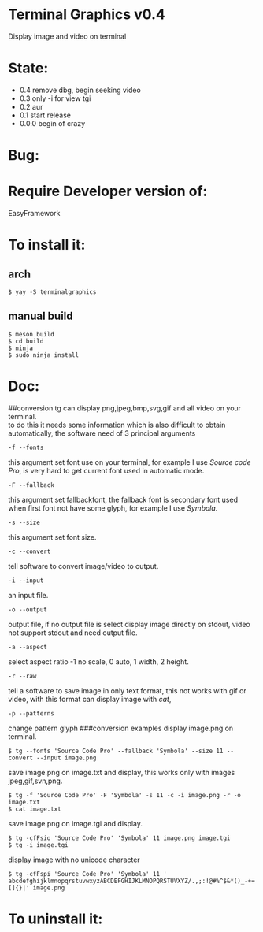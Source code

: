 Terminal Graphics v0.4
========================
Display image and video on terminal<br/>

State:
======
* 0.4 remove dbg, begin seeking video
* 0.3 only -i for view tgi
* 0.2 aur
* 0.1   start release
* 0.0.0 begin of crazy

Bug:
====

Require Developer version of:
=============================
EasyFramework<br/>

To install it:
==============
## arch
```
$ yay -S terminalgraphics
```
## manual build
```
$ meson build
$ cd build
$ ninja
$ sudo ninja install
```

Doc:
================
##conversion
tg can display png,jpeg,bmp,svg,gif and all video on your terminal.<br/>
to do this it needs some information which is also difficult to obtain automatically, the software need of 3 principal arguments<br/>
```
-f --fonts
```
this argument set font use on your terminal, for example I use _Source code Pro_, is very hard to get current font used in automatic mode.<br/>
```
-F --fallback
```
this argument set fallbackfont, the fallback font is secondary font used when first font not have some glyph, for example I use _Symbola_.<br/>
```
-s --size
```
this argument set font size.<br/>
```
-c --convert
```
tell software to convert image/video to output.<br/>
```
-i --input
```
an input file.<br>
```
-o --output
```
output file, if no output file is select display image directly on stdout, video not support stdout and need output file.<br/>
```
-a --aspect 
```
select aspect ratio -1 no scale, 0 auto, 1 width, 2 height.<br/>
```
-r --raw
```
tell a software to save image in only text format, this not works with gif or video, with this format can display image with _cat_,<br/>
```
-p --patterns
```
change pattern glyph
###conversion examples
display image.png on terminal.<br/>
```
$ tg --fonts 'Source Code Pro' --fallback 'Symbola' --size 11 --convert --input image.png
```
save image.png on image.txt and display, this works only with images jpeg,gif,svn,png.<br/>
```
$ tg -f 'Source Code Pro' -F 'Symbola' -s 11 -c -i image.png -r -o image.txt
$ cat image.txt
```
save image.png on image.tgi and display.<br/>
```
$ tg -cfFsio 'Source Code Pro' 'Symbola' 11 image.png image.tgi
$ tg -i image.tgi
```
display image with no unicode character
```
$ tg -cfFspi 'Source Code Pro' 'Symbola' 11 ' abcdefghijklmnopqrstuvwxyzABCDEFGHIJKLMNOPQRSTUVXYZ/.,;:!@#%^$&*()_-+=[]{}|' image.png
```

To uninstall it:
==============

